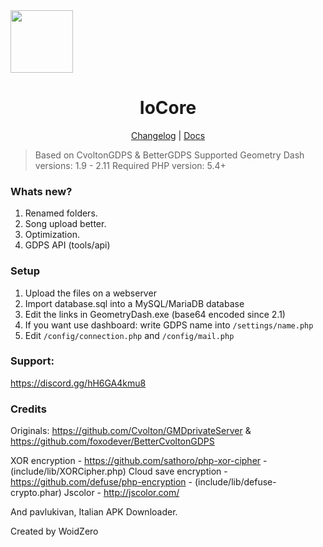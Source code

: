 <img src="https://woidzero.xyz/assets/iocore.png" width="100">

 <div align="center">
  <h1>IoCore</h1>
  <a href="https://woidzero.xyz/articles/iocore/changelog.html">Changelog</a> | <a href="https://woidzero.xyz/articles/iocore/docs.html">Docs</a>
</div>

> Based on CvoltonGDPS & BetterGDPS
> Supported Geometry Dash versions: 1.9 - 2.11
> Required PHP version: 5.4+

### Whats new?
1) Renamed folders.
2) Song upload better.
3) Optimization.
4) GDPS API (tools/api)

### Setup
1) Upload the files on a webserver
2) Import database.sql into a MySQL/MariaDB database
3) Edit the links in GeometryDash.exe (base64 encoded since 2.1)
4) If you want use dashboard: write GDPS name into `/settings/name.php`
5) Edit `/config/connection.php` and `/config/mail.php`

### Support:
https://discord.gg/hH6GA4kmu8

### Credits
Originals: https://github.com/Cvolton/GMDprivateServer & https://github.com/foxodever/BetterCvoltonGDPS

XOR encryption - https://github.com/sathoro/php-xor-cipher - (include/lib/XORCipher.php)
Cloud save encryption - https://github.com/defuse/php-encryption - (include/lib/defuse-crypto.phar)
Jscolor - http://jscolor.com/

And pavlukivan, Italian APK Downloader.


Created by WoidZero

